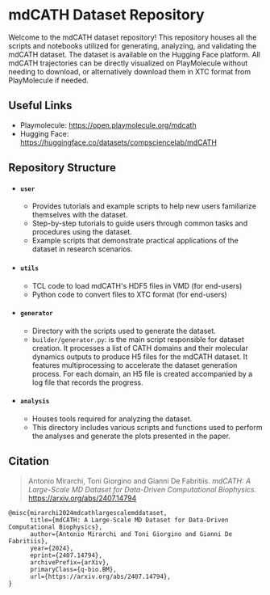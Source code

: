 # mdCATH Dataset Repository

Welcome to the mdCATH dataset repository! This repository houses all the scripts and notebooks utilized for generating, analyzing, and validating the mdCATH dataset. The dataset is available on the Hugging Face platform. All mdCATH trajectories can be directly visualized on PlayMolecule without needing to download, or alternatively download them in XTC format from PlayMolecule if needed.

## Useful Links
- Playmolecule: https://open.playmolecule.org/mdcath </br>
- Hugging Face: https://huggingface.co/datasets/compsciencelab/mdCATH

## Repository Structure

- #### `user`
    - Provides tutorials and example scripts to help new users familiarize themselves with the dataset.
    - Step-by-step tutorials to guide users through common tasks and procedures using the dataset.
    - Example scripts that demonstrate practical applications of the dataset in research scenarios.

- #### `utils`
    - TCL code to load mdCATH's HDF5 files in VMD (for end-users)
    - Python code to convert files to XTC format (for end-users)

- #### `generator`
    - Directory with the scripts used to generate the dataset.
    - `builder/generator.py`: is the main script responsible for dataset creation. It processes a list of CATH domains and their molecular dynamics outputs to produce H5 files for the mdCATH dataset. It features multiprocessing to accelerate the dataset generation process. For each domain, an H5 file is created accompanied by a log file that records the progress.

- #### `analysis`
    - Houses tools required for analyzing the dataset.
    - This directory includes various scripts and functions used to perform the analyses and generate the plots presented in the paper.


## Citation

> Antonio Mirarchi, Toni Giorgino and Gianni De Fabritiis. *mdCATH: A Large-Scale MD Dataset for Data-Driven Computational Biophysics*. https://arxiv.org/abs/2407.14794 

```
@misc{mirarchi2024mdcathlargescalemddataset,
      title={mdCATH: A Large-Scale MD Dataset for Data-Driven Computational Biophysics}, 
      author={Antonio Mirarchi and Toni Giorgino and Gianni De Fabritiis},
      year={2024},
      eprint={2407.14794},
      archivePrefix={arXiv},
      primaryClass={q-bio.BM},
      url={https://arxiv.org/abs/2407.14794}, 
}
```
